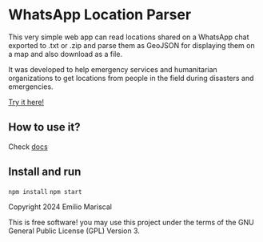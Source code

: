 # WhatsApp Location Parser

This very simple web app can read locations shared on a WhatsApp chat 
exported to .txt or .zip and parse them as GeoJSON for displaying them
on a map and also download as a file.

It was developed to help emergency services and humanitarian organizations to get
locations from people in the field during disasters and emergencies.

[Try it here!](https://emi420.github.io/whatsapp-location-parser/)

## How to use it?

Check [docs](https://github.com/emi420/whatsapp-location-parser/tree/master/docs)

## Install and run

`npm install`
`npm start`

Copyright 2024 Emilio Mariscal

This is free software! you may use this project under the terms of the GNU General Public License (GPL) Version 3.
